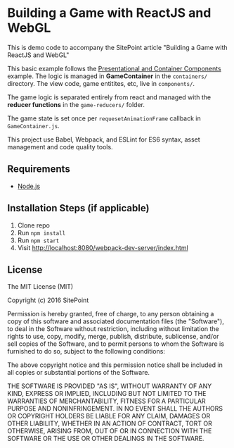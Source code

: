 # Building a Game with ReactJS and WebGL

This is demo code to accompany the SitePoint article "Building a Game with ReactJS and WebGL"

This basic example follows the [Presentational and Container Components](https://medium.com/@dan_abramov/smart-and-dumb-components-7ca2f9a7c7d0#.z4oi835if) example. The logic is managed in **GameContainer** in the `containers/` directory. The view code, game entitites, etc, live in `components/`.

The game logic is separated entirely from react and managed with the **reducer functions** in the `game-reducers/` folder.

The game state is set once per `requesetAnimationFrame` callback in `GameContainer.js`.

This project use Babel, Webpack, and ESLint for ES6 syntax, asset management and code quality tools.

## Requirements

* [Node.js](http://nodejs.org/)

## Installation Steps (if applicable)

1. Clone repo
2. Run `npm install`
3. Run `npm start`
4. Visit [http://localhost:8080/webpack-dev-server/index.html](http://localhost:8080/webpack-dev-server/index.html)

## License

The MIT License (MIT)

Copyright (c) 2016 SitePoint

Permission is hereby granted, free of charge, to any person obtaining a copy of this software and associated documentation files (the "Software"), to deal in the Software without restriction, including without limitation the rights to use, copy, modify, merge, publish, distribute, sublicense, and/or sell copies of the Software, and to permit persons to whom the Software is furnished to do so, subject to the following conditions:

The above copyright notice and this permission notice shall be included in all copies or substantial portions of the Software.

THE SOFTWARE IS PROVIDED "AS IS", WITHOUT WARRANTY OF ANY KIND, EXPRESS OR IMPLIED, INCLUDING BUT NOT LIMITED TO THE WARRANTIES OF MERCHANTABILITY, FITNESS FOR A PARTICULAR PURPOSE AND NONINFRINGEMENT. IN NO EVENT SHALL THE AUTHORS OR COPYRIGHT HOLDERS BE LIABLE FOR ANY CLAIM, DAMAGES OR OTHER LIABILITY, WHETHER IN AN ACTION OF CONTRACT, TORT OR OTHERWISE, ARISING FROM, OUT OF OR IN CONNECTION WITH THE SOFTWARE OR THE USE OR OTHER DEALINGS IN THE SOFTWARE.
